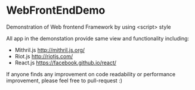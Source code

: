 # WebFrontEndDemo
Demonstration of Web frontend Framework  by using &lt;script> style

All app in the demonstation provide same view and functionality including:
* Mithril.js http://mithril.js.org/
* Riot.js http://riotjs.com/
* React.js https://facebook.github.io/react/

If anyone finds any improvement on code readability or performance improvement, please feel free to pull-request :)
